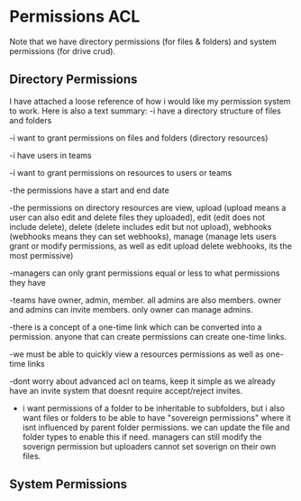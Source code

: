 # Permissions ACL

Note that we have directory permissions (for files & folders) and system permissions (for drive crud).

## Directory Permissions

I have attached a loose reference of how i would like my permission system to work. Here is also a text summary:
-i have a directory structure of files and folders

-i want to grant permissions on files and folders (directory resources)

-i have users in teams

-i want to grant permissions on resources to users or teams

-the permissions have a start and end date

-the permissions on directory resources are view, upload (upload means a user can also edit and delete files they uploaded), edit (edit does not include delete), delete (delete includes edit but not upload), webhooks (webhooks means they can set webhooks), manage (manage lets users grant or modify permissions, as well as edit upload delete webhooks, its the most permissive)

-managers can only grant permissions equal or less to what permissions they have

-teams have owner, admin, member. all admins are also members. owner and admins can invite members. only owner can manage admins.

-there is a concept of a one-time link which can be converted into a permission. anyone that can create permissions can create one-time links.

-we must be able to quickly view a resources permissions as well as one-time links

-dont worry about advanced acl on teams, keep it simple as we already have an invite system that doesnt require accept/reject invites.

- i want permissions of a folder to be inheritable to subfolders, but i also want files or folders to be able to have "sovereign permissions" where it isnt influenced by parent folder permissions. we can update the file and folder types to enable this if need. managers can still modify the soverign permission but uploaders cannot set soverign on their own files.

## System Permissions
